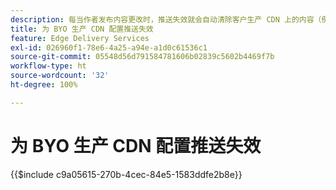 ```yaml
---
description: 每当作者发布内容更改时，推送失效就会自动清除客户生产 CDN 上的内容（例如“www.yourdomain.com”）。
title: 为 BYO 生产 CDN 配置推送失效
feature: Edge Delivery Services
exl-id: 026960f1-78e6-4a25-a94e-a1d0c61536c1
source-git-commit: 05548d56d791584781606b02839c5602b4469f7b
workflow-type: ht
source-wordcount: '32'
ht-degree: 100%

---
```


# 为 BYO 生产 CDN 配置推送失效

{{$include c9a05615-270b-4cec-84e5-1583ddfe2b8e}}
